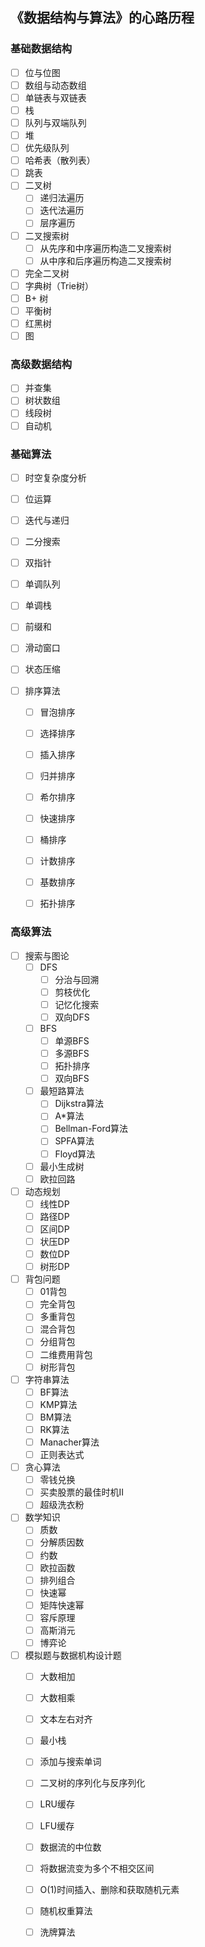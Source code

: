 ## 《数据结构与算法》的心路历程

### 基础数据结构

- [ ] 位与位图
- [ ] 数组与动态数组
- [ ] 单链表与双链表
- [ ] 栈
- [ ] 队列与双端队列
- [ ] 堆
- [ ] 优先级队列
- [ ] 哈希表（散列表）
- [ ] 跳表
- [ ] 二叉树
  - [ ] 递归法遍历
  - [ ] 迭代法遍历
  - [ ] 层序遍历
- [ ] 二叉搜索树
  - [ ] 从先序和中序遍历构造二叉搜索树
  - [ ] 从中序和后序遍历构造二叉搜索树
- [ ] 完全二叉树
- [ ] 字典树（Trie树）
- [ ] B+ 树
- [ ] 平衡树
- [ ] 红黑树
- [ ] 图

### 高级数据结构

- [ ] 并查集
- [ ] 树状数组
- [ ] 线段树
- [ ] 自动机

### 基础算法

- [ ] 时空复杂度分析

- [ ] 位运算

- [ ] 迭代与递归

- [ ] 二分搜索

- [ ] 双指针

- [ ] 单调队列

- [ ] 单调栈

- [ ] 前缀和

- [ ] 滑动窗口

- [ ] 状态压缩

- [ ] 排序算法

  - [ ] 冒泡排序

  - [ ] 选择排序
  - [ ] 插入排序
  - [ ] 归并排序
  - [ ] 希尔排序
  - [ ] 快速排序
  - [ ] 桶排序
  - [ ] 计数排序
  - [ ] 基数排序
  - [ ] 拓扑排序

### 高级算法

- [ ] 搜索与图论
  - [ ] DFS
    - [ ] 分治与回溯
    - [ ] 剪枝优化
    - [ ] 记忆化搜索
    - [ ] 双向DFS
  - [ ] BFS
    - [ ] 单源BFS
    - [ ] 多源BFS
    - [ ] 拓扑排序
    - [ ] 双向BFS
  - [ ] 最短路算法
    - [ ] Dijkstra算法
    - [ ] A*算法
    - [ ] Bellman-Ford算法
    - [ ] SPFA算法
    - [ ] Floyd算法
  - [ ] 最小生成树
  - [ ] 欧拉回路
- [ ] 动态规划
  - [ ] 线性DP
  - [ ] 路径DP
  - [ ] 区间DP
  - [ ] 状压DP
  - [ ] 数位DP
  - [ ] 树形DP
- [ ] 背包问题
  - [ ] 01背包
  - [ ] 完全背包
  - [ ] 多重背包
  - [ ] 混合背包
  - [ ] 分组背包
  - [ ] 二维费用背包
  - [ ] 树形背包
- [ ] 字符串算法
  - [ ] BF算法
  - [ ] KMP算法
  - [ ] BM算法
  - [ ] RK算法
  - [ ] Manacher算法
  - [ ] 正则表达式
- [ ] 贪心算法
  - [ ] 零钱兑换
  - [ ] 买卖股票的最佳时机II
  - [ ] 超级洗衣粉
- [ ] 数学知识
  - [ ] 质数
  - [ ] 分解质因数
  - [ ] 约数
  - [ ] 欧拉函数
  - [ ] 排列组合
  - [ ] 快速幂
  - [ ] 矩阵快速幂
  - [ ] 容斥原理
  - [ ] 高斯消元
  - [ ] 博弈论
- [ ] 模拟题与数据机构设计题
  - [ ] 大数相加
  - [ ] 大数相乘
  - [ ] 文本左右对齐
  - [ ] 最小栈
  - [ ] 添加与搜索单词
  - [ ] 二叉树的序列化与反序列化
  - [ ] LRU缓存
  - [ ] LFU缓存
  - [ ] 数据流的中位数
  - [ ] 将数据流变为多个不相交区间
  - [ ] O(1)时间插入、删除和获取随机元素
  - [ ] 随机权重算法
  - [ ] 洗牌算法









